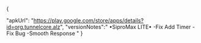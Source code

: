 {

"apkUrl": "https://play.google.com/store/apps/details?id=org.tunnelcore.alz",
"versionNotes":"
•SiproMax LITE•
-Fix Add Timer
-Fix Bug 
-Smooth Response
"
}
